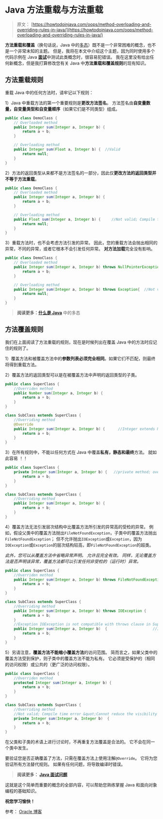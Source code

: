 # Java 方法重载与方法重载

> 原文： [https://howtodoinjava.com/oops/method-overloading-and-overriding-rules-in-java/](https://howtodoinjava.com/oops/method-overloading-and-overriding-rules-in-java/)

**方法重载和覆盖**（换句话说，Java 中的[多态](//howtodoinjava.com/object-oriented/what-is-polymorphism-in-java/ "What is polymorphism in java")）既不是一个非常困难的概念，也不是一个非常未知的主题。 但是，我将在本文中介绍这个主题，因为同时使用多个代码示例在 Java [**面试**](//howtodoinjava.com/java/interviews-questions/real-java-interview-questions-asked-for-oracle-enterprise-manager-project/ "Real java interview questions asked for Oracle Enterprise Manager Project")中测试此类概念时，很容易犯错误。 我在这里没有给出任何新概念，但是我打算修改您有关 Java 中**方法重载和覆盖规则**的现有知识。

## 方法重载规则

重载 Java 中的任何方法时，请牢记以下规则：

1）Java 中重载方法的第一个重要规则是**更改方法签名**。 方法签名由**自变量数量，自变量类型和自变量顺序**（如果它们是不同类型）组成。

```java
public class DemoClass {
	// Overloaded method
	public Integer sum(Integer a, Integer b) {
		return a + b;
	}

	// Overloading method
	public Integer sum(Float a, Integer b) {  //Valid
		return null;
	}
}

```

2）方法的返回类型从来都不是方法签名的一部分，因此仅**更改方法的返回类型并不等于方法重载**。

```java
public class DemoClass {
	// Overloaded method
	public Integer sum(Integer a, Integer b) {
		return a + b;
	}

	// Overloading method
	public Float sum(Integer a, Integer b) {     //Not valid; Compile time error
		return null;
	}
}

```

3）重载方法时，也不会考虑方法引发的异常。 因此，您的重载方法会抛出相同的异常，不同的异常，或者它根本不会引发任何异常。 **对方法加载**完全没有影响。

```java
public class DemoClass {
	// Overloaded method
	public Integer sum(Integer a, Integer b) throws NullPointerException{
		return a + b;
	}

	// Overloading method
	public Integer sum(Integer a, Integer b) throws Exception{ 	//Not valid; Compile time error
		return null;
	}
}

```

> **阅读更多：[什么是 Java](//howtodoinjava.com/object-oriented/what-is-polymorphism-in-java/ "What is polymorphism in java")** 中的多态

## 方法覆盖规则

我们在上面阅读了方法重载的规则，现在是时候列出在覆盖 Java 中的方法时应记住的规则了。

1）覆盖方法和被覆盖方法中的**参数列表必须完全相同**。如果它们不匹配，则最终将得到重载方法。

2）覆盖方法的返回类型可以是在被覆盖方法中声明的返回类型的子类。

```java
public class SuperClass {
	//Overriden method
	public Number sum(Integer a, Integer b) {
		return a + b;
	}
}

class SubClass extends SuperClass {
	//Overriding method
	@Override
	public Integer sum(Integer a, Integer b) {  	//Integer extends Number; so it's valid
		return a + b;
	}
}

```

3）在所有规则中，不能以任何方式在 Java 中覆盖**私有，静态和最终**方法。 就如此容易 ！！

```java
public class SuperClass {
	private Integer sum(Integer a, Integer b) {   //private method; overriding not possible
		return a + b;
	}
}

class SubClass extends SuperClass {
	//Overriding method
	public Integer sum(Integer a, Integer b) {   
		return a + b;
	}
}

```

4）覆盖方法无法引发层次结构中比覆盖方法所引发的异常高的受检的异常。 例如，假设父类中的覆盖方法抛出`FileNotFoundException`，子类中的覆盖方法抛出`FileNotFoundException`； 但不允许抛出`IOException`或`Exception`，因为`IOException`或`Exception`的层次结构较高，即`FileNotFoundException`的超类。

*此外，您可以从覆盖方法中省略异常声明。 允许且完全有效。 同样，无论覆盖方法是否声明该异常，覆盖方法都可以引发任何非受检的（运行时）异常。*

```java
public class SuperClass {
	//Overriden method
	public Integer sum(Integer a, Integer b) throws FileNotFoundException {
		return a + b;
	}
}

class SubClass extends SuperClass {
	//Overriding method
	public Integer sum(Integer a, Integer b) throws IOException {   	//Not valid; Compile time error
		return a + b;
	}
	//Exception IOException is not compatible with throws clause in SuperClass.sum(Integer, Integer)
	public Integer sum(Integer a, Integer b)  {						//It's valid; Don't declare the exception at all is permitted.
		return a + b;
	}
}

```

5）另请注意，**覆盖方法不能缩小覆盖方法**的访问范围。 简而言之，如果父类中的覆盖方法受到保护，则子类中的覆盖方法不能为私有。 它必须是受保护的（相同的访问权限）或公共的（更广泛的访问权限）。

```java
public class SuperClass {
	//Overriden method
	protected Integer sum(Integer a, Integer b) {
		return a + b;
	}
}

class SubClass extends SuperClass {
	//Overriding method
	//Not valid; Compile time error &quot;Cannot reduce the visibility of the inherited method from SuperClass&quot;
	private Integer sum(Integer a, Integer b)  {	
		return a + b;
	}
}

```

在父类和子类的术语上进行讨论时，不再重复方法覆盖是合法的。 它不会在同一个类中发生。

要验证您是否正确覆盖了方法，只需在覆盖方法上使用注解`@Override`。 它将为您验证所有方法替代规则。 如果有任何问题，将导致编译时错误。

> **阅读更多： [Java 面试问题](//howtodoinjava.com/java-interview-questions/ "Java Interview Questions")**

这就是这个简单而重要的概念的全部内容，可以帮助您熟练掌握 Java 和面向对象编程的基础知识。

**祝您学习愉快！**

参考： [Oracle 博客](https://docs.oracle.com/javase/tutorial/java/IandI/override.html)